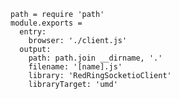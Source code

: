    path = require 'path'
    module.exports =
      entry:
        browser: './client.js'
      output:
        path: path.join __dirname, '.'
        filename: '[name].js'
        library: 'RedRingSocketioClient'
        libraryTarget: 'umd'
